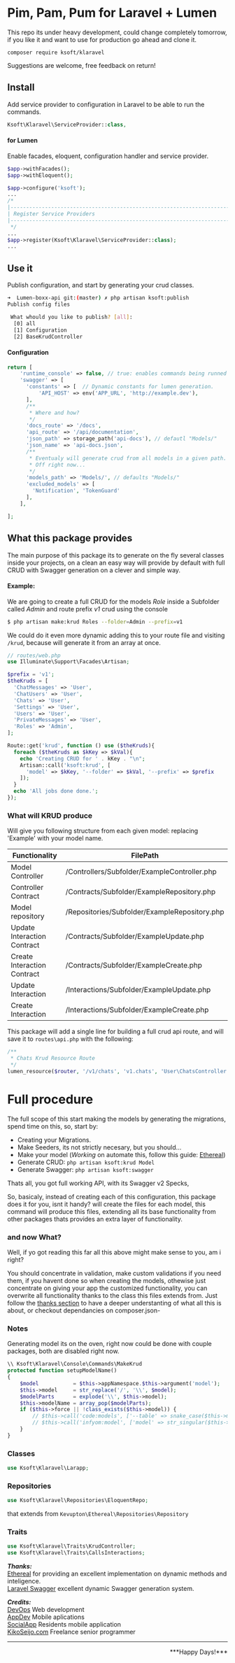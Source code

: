 # Pim, Pam, Pum for Laravel + Lumen

 This repo its under heavy development, could change completely tomorrow,
if you like it and want to use for production go ahead and clone it.


`composer require ksoft/klaravel`


Suggestions are welcome, free feedback on return!

## Install

Add service provider to configuration in Laravel to be able to run the commands.

```php
Ksoft\Klaravel\ServiceProvider::class,
```

#### for Lumen

Enable facades, eloquent, configuration handler and service provider.

```php
$app->withFacades();
$app->withEloquent();

$app->configure('ksoft');
...
/*
|--------------------------------------------------------------------------
| Register Service Providers
|--------------------------------------------------------------------------
 */
...
$app->register(Ksoft\Klaravel\ServiceProvider::class);
...


```

## Use it

Publish configuration, and start by generating your crud classes.

```bash
➜  Lumen-boxx-api git:(master) ✗ php artisan ksoft:publish
Publish config files

 What whould you like to publish? [all]:
  [0] all
  [1] Configuration
  [2] BaseKrudController
```
#### Configuration

```php
return [
    'runtime_console' => false, // true: enables commands being runned by php.
    'swagger' => [
      'constants' => [  // Dynamic constants for lumen generation.
          'API_HOST' => env('APP_URL', 'http://example.dev'),
      ],
      /**
       * Where and how?
       */
      'docs_route' => '/docs',
      'api_route' => '/api/documentation',
      'json_path' => storage_path('api-docs'), // defautl "Models/"
      'json_name' => 'api-docs.json',
      /**
       * Eventualy will generate crud from all models in a given path.
       * Off right now...
       */
      'models_path' => 'Models/', // defaults "Models/"
      'excluded_models' => [
        'Notification', 'TokenGuard'
      ],
    ],

];

```


## What this package provides

The main purpose of this package its to generate on the fly several classes inside your projects,
on a clean an easy way will provide by default with full CRUD with Swagger generation on a clever and simple
way.

#### Example:

We are going to create a full CRUD for the models *Role* inside a Subfolder
called *Admin* and route prefix *v1* crud using the console

```bash
$ php artisan make:krud Roles --folder=Admin --prefix=v1
```

We could do it even more dynamic adding this to your route file and visiting `/krud`, because will generate it from an array at once.

```php
// routes/web.php
use Illuminate\Support\Facades\Artisan;

$prefix = 'v1';
$theKruds = [
  'ChatMessages' => 'User',
  'ChatUsers' => 'User',
  'Chats' => 'User',
  'Settings' => 'User',
  'Users' => 'User',
  'PrivateMessages' => 'User',
  'Roles' => 'Admin',
];

Route::get('krud', function () use ($theKruds){
  foreach ($theKruds as $kKey => $kVal){
    echo 'Creating CRUD for ' . kKey . "\n";
    Artisan::call('ksoft:krud', [
      'model' => $kKey, '--folder' => $kVal, '--prefix' => $prefix
    ]);
  }
  echo 'All jobs done done.';
});
```

### What will KRUD produce

Will give you following structure from each given model: replacing 'Example' with your model name.

| Functionality | FilePath
| --- | ---
| Model Controller | /Controllers/Subfolder/ExampleController.php
| Controller Contract | /Contracts/Subfolder/ExampleRepository.php
| Model repository | /Repositories/Subfolder/ExampleRepository.php
| Update Interaction Contract | /Contracts/Subfolder/ExampleUpdate.php
| Create Interaction Contract | /Contracts/Subfolder/ExampleCreate.php
| Update Interaction | /Interactions/Subfolder/ExampleUpdate.php
| Create Interaction | /Interactions/Subfolder/ExampleCreate.php

This package will add a single line for building a full crud api route, and will save it to `routes\api.php` with the following:

```php
/**
 * Chats Krud Resource Route
 */
lumen_resource($router, '/v1/chats', 'v1.chats', 'User\ChatsController');

```

# Full procedure


The full scope of this start making the models by generating the migrations, spend time on this, so, start by:

- Creating your Migrations.
- Make Seeders, its not strictly necesary, but you should...
- Make your model (*Working* on automate this, follow this guide: [Ethereal](https://github.com/kevupton/ethereal/wiki/ethereal))
- Generate CRUD: `php artisan ksoft:krud Model`
- Generate Swagger: `php artisan ksoft:swagger`

Thats all, you got full working API, with its Swagger v2 Specks,

So, basicaly, instead of creating each of this configuration, this package does it for you, isnt it handy? will create the files for each model, this command will produce this files, extending all its base functionality from other packages thats provides an extra layer of functionality.

### and now What?

Well, if yo got reading this far all this above might make sense to you, am i right?  

You should concentrate in validation, make custom validations if you need them, if you havent done so when creating the models, othewise just concentrate on giving your app the customized functionality, you can overwrite all functionality thanks to the class this files extends from. Just follow the [thanks section](#thanks) to have a deeper understanting of what all this is about, or checkout dependancies on composer.json-


### Notes

Generating model its on the oven, right now could be done with couple packages, both are disabled right now.

```php
\\ Ksoft\Klaravel\Console\Commands\MakeKrud
protected function setupModelName()
{
    $model           = $this->appNamespace.$this->argument('model');
    $this->model     = str_replace('/', '\\', $model);
    $modelParts      = explode('\\', $this->model);
    $this->modelName = array_pop($modelParts);
    if ($this->force || !class_exists($this->model)) {
        // $this->call('code:models', ['--table' => snake_case($this->modelName)]);
        // $this->call('infyom:model', ['model' => str_singular($this->modelName), '--fromTable' => 'yes']);
    }
}
```


### Classes

```php
use Ksoft\Klaravel\Larapp;
```

### Repositories

```php
use Ksoft\Klaravel\Repositories\EloquentRepo;
```

that extends from `Kevupton\Ethereal\Repositories\Repository`

### Traits

```php
use Ksoft\Klaravel\Traits\KrudController;
use Ksoft\Klaravel\Traits\CallsInteractions;
```




***Thanks:***  
[Ethereal](https://github.com/kevupton/ethereal) for providing an excellent implementation on dynamic methods and inteligence.  
[Laravel Swagger](https://github.com/kevupton/laravel-swagger) excellent dynamic Swagger generation system.

***Credits:***   
[DevOps](https://sunnyface.com "Programador ios málaga Marbella") Web development  
[AppDev](https://gestorapp.com "Gestor de aplicaciones moviles en málaga, mijas, marbella") Mobile aplications  
[SocialApp](https://sosvecinos.com "Plataforma móvil para la gestion de comunidades") Residents mobile application  
[KikoSeijo.com](https://kikoseijo.com "Programador freelance movil y Laravel") Freelance senior programmer

---
<div dir=rtl markdown=1>***!Happy Days***</div>
